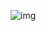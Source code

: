 



![img](https://oss.javaguide.cn/github/javaguide/system-design/framework/spring/spring-bean-lifestyle.png)